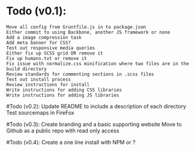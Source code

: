 # Todo (v0.1):
	Move all config from Gruntfile.js in to package.json
	Either commit to using Backbone, another JS framework or none
	Add a image compression task
	Add meta banner for CSS?
	Test out responsive media queries
	Either fix up SCSS grid OR remove it
	Fix up humans.txt or remove it
	Fix issue with normalize.css minification where two files are in the build directory
	Review standards for commenting sections in .scss files
	Test out install process
	Review instructions for install
	Write instructions for adding CSS libraries
	Write instructions for adding JS libraries

#Todo (v0.2):
	Update README to include a description of each directory
	Test sourcemaps in FireFox

#Todo (v0.3):
	Create branding and a basic supporting website
	Move to Github as a public repo with read only access

#Todo (v0.4):
	Create a one line install with NPM or ?